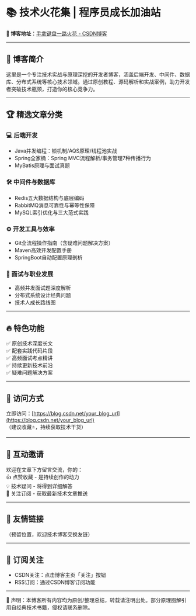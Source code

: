 # 📚 技术火花集 | 程序员成长加油站

**🔗 博客地址**：[手拿键盘一路火花 - CSDN博客](https://blog.csdn.net/your_blog_url)

---

## 🌟 博客简介
这里是一个专注技术实战与原理深挖的开发者博客，涵盖后端开发、中间件、数据库、分布式系统等核心技术领域。通过原创教程、源码解析和实战案例，助力开发者突破技术瓶颈，打造你的核心竞争力。

---

## 🏆 精选文章分类

### 💻 后端开发
- Java并发编程：锁机制/AQS原理/线程池实战
- Spring全家桶：Spring MVC流程解析/事务管理7种传播行为
- MyBatis原理与面试真题

### 🛠 中间件与数据库
- Redis五大数据结构与底层编码
- RabbitMQ消息可靠性与幂等性保障
- MySQL索引优化与三大范式实践

### ⚙️ 开发工具与效率
- Git全流程操作指南（含疑难问题解决方案）
- Maven高效开发配置手册
- SpringBoot自动配置原理剖析

### 🎯 面试与职业发展
- 高频并发面试题深度解析
- 分布式系统设计经典问题
- 技术人成长路线图

---

## 🔥 特色功能
✅ 原创技术深度长文  
✅ 配套实践代码片段  
✅ 高频面试考点精讲  
✅ 持续更新技术前沿  
✅ 疑难问题解决方案

---

## 🚀 访问方式
立即访问：[https://blog.csdn.net/your_blog_url](https://blog.csdn.net/your_blog_url)  
（建议收藏⭐️，持续获取技术干货）

---

## 💬 互动邀请
欢迎在文章下方留言交流，你的：  
👍 点赞收藏 - 是持续创作的动力  
💡 技术疑问 - 将得到详细解答  
🔔 关注订阅 - 获取最新技术文章推送

---

## 🤝 友情链接
（预留位置，欢迎技术博客交换友链）

---

## 📩 订阅关注
- CSDN关注：点击博客主页「关注」按钮
- RSS订阅：通过CSDN博客订阅功能

---

📢 声明：本博客所有内容均为原创/整理总结，转载请注明出处。部分原理图解引用自经典技术书籍，侵权请联系删除。
